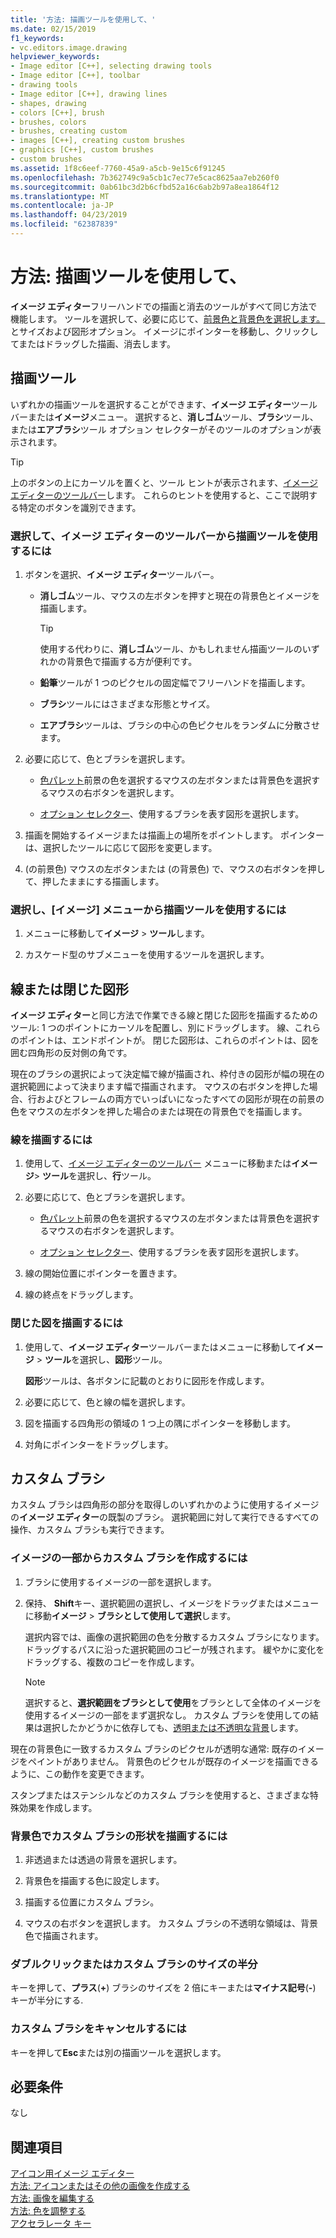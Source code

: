 ```yaml
---
title: '方法: 描画ツールを使用して、'
ms.date: 02/15/2019
f1_keywords:
- vc.editors.image.drawing
helpviewer_keywords:
- Image editor [C++], selecting drawing tools
- Image editor [C++], toolbar
- drawing tools
- Image editor [C++], drawing lines
- shapes, drawing
- colors [C++], brush
- brushes, colors
- brushes, creating custom
- images [C++], creating custom brushes
- graphics [C++], custom brushes
- custom brushes
ms.assetid: 1f8c6eef-7760-45a9-a5cb-9e15c6f91245
ms.openlocfilehash: 7b362749c9a5cb1c7ec77e5cac8625aa7eb260f0
ms.sourcegitcommit: 0ab61bc3d2b6cfbd52a16c6ab2b97a8ea1864f12
ms.translationtype: MT
ms.contentlocale: ja-JP
ms.lasthandoff: 04/23/2019
ms.locfileid: "62387839"
---
```

# <a name="how-to-use-a-drawing-tool"></a>方法: 描画ツールを使用して、

**イメージ エディター**フリーハンドでの描画と消去のツールがすべて同じ方法で機能します。 ツールを選択して、必要に応じて、[前景色と背景色を選択します。](../windows/selecting-foreground-or-background-colors-image-editor-for-icons.md)とサイズおよび図形オプション。 イメージにポインターを移動し、クリックしてまたはドラッグした描画、消去します。

## <a name="drawing-tools"></a>描画ツール

いずれかの描画ツールを選択することができます、**イメージ エディター**ツールバーまたは**イメージ**メニュー。 選択すると、**消しゴム**ツール、**ブラシ**ツール、または**エアブラシ**ツール オプション セレクターがそのツールのオプションが表示されます。

> [!TIP]
>  上のボタンの上にカーソルを置くと、ツール ヒントが表示されます、[イメージ エディターのツールバー](../windows/toolbar-image-editor-for-icons.md)します。 これらのヒントを使用すると、ここで説明する特定のボタンを識別できます。

### <a name="to-select-and-use-a-drawing-tool-from-the-image-editor-toolbar"></a>選択して、イメージ エディターのツールバーから描画ツールを使用するには

1. ボタンを選択、**イメージ エディター**ツールバー。

   - **消しゴム**ツール、マウスの左ボタンを押すと現在の背景色とイメージを描画します。

      > [!TIP]
      > 使用する代わりに、**消しゴム**ツール、かもしれません描画ツールのいずれかの背景色で描画する方が便利です。

   - **鉛筆**ツールが 1 つのピクセルの固定幅でフリーハンドを描画します。

   - **ブラシ**ツールにはさまざまな形態とサイズ。

   - **エアブラシ**ツールは、ブラシの中心の色ピクセルをランダムに分散させます。

1. 必要に応じて、色とブラシを選択します。

   - [色パレット](../windows/colors-window-image-editor-for-icons.md)前景の色を選択するマウスの左ボタンまたは背景色を選択するマウスの右ボタンを選択します。

   - [オプション セレクター](../windows/toolbar-image-editor-for-icons.md)、使用するブラシを表す図形を選択します。

1. 描画を開始するイメージまたは描画上の場所をポイントします。 ポインターは、選択したツールに応じて図形を変更します。

1. (の前景色) マウスの左ボタンまたは (の背景色) で、マウスの右ボタンを押して、押したままにする描画します。

### <a name="to-select-and-use-a-drawing-tool-from-the-image-menu"></a>選択し、[イメージ] メニューから描画ツールを使用するには

1. メニューに移動して**イメージ** > **ツール**します。

1. カスケード型のサブメニューを使用するツールを選択します。

## <a name="lines-or-closed-figures"></a>線または閉じた図形

**イメージ エディター**と同じ方法で作業できる線と閉じた図形を描画するためのツール: 1 つのポイントにカーソルを配置し、別にドラッグします。 線、これらのポイントは、エンドポイントが。 閉じた図形は、これらのポイントは、図を囲む四角形の反対側の角です。

現在のブラシの選択によって決定幅で線が描画され、枠付きの図形が幅の現在の選択範囲によって決まります幅で描画されます。 マウスの右ボタンを押した場合、行およびとフレームの両方でいっぱいになったすべての図形が現在の前景の色をマウスの左ボタンを押した場合のまたは現在の背景色でを描画します。

### <a name="to-draw-a-line"></a>線を描画するには

1. 使用して、[イメージ エディターのツールバー](../windows/toolbar-image-editor-for-icons.md)  メニューに移動または**イメージ**> **ツール**を選択し、**行**ツール。

1. 必要に応じて、色とブラシを選択します。

   - [色パレット](../windows/colors-window-image-editor-for-icons.md)前景の色を選択するマウスの左ボタンまたは背景色を選択するマウスの右ボタンを選択します。

   - [オプション セレクター](../windows/toolbar-image-editor-for-icons.md)、使用するブラシを表す図形を選択します。

1. 線の開始位置にポインターを置きます。

1. 線の終点をドラッグします。

### <a name="to-draw-a-closed-figure"></a>閉じた図を描画するには

1. 使用して、**イメージ エディター**ツールバーまたはメニューに移動して**イメージ** > **ツール**を選択し、**図形**ツール。

   **図形**ツールは、各ボタンに記載のとおりに図形を作成します。

1. 必要に応じて、色と線の幅を選択します。

1. 図を描画する四角形の領域の 1 つ上の隅にポインターを移動します。

1. 対角にポインターをドラッグします。

## <a name="custom-brushes"></a>カスタム ブラシ

カスタム ブラシは四角形の部分を取得しのいずれかのように使用するイメージの**イメージ エディター**の既製のブラシ。 選択範囲に対して実行できるすべての操作、カスタム ブラシも実行できます。

### <a name="to-create-a-custom-brush-from-a-portion-of-an-image"></a>イメージの一部からカスタム ブラシを作成するには

1. ブラシに使用するイメージの一部を選択します。

1. 保持、 **Shift**キー、選択範囲の選択し、イメージをドラッグまたはメニューに移動**イメージ** > **ブラシとして使用して選択**します。

   選択内容では、画像の選択範囲の色を分散するカスタム ブラシになります。 ドラッグするパスに沿った選択範囲のコピーが残されます。 緩やかに変化をドラッグする、複数のコピーを作成します。

   > [!NOTE]
   > 選択すると、**選択範囲をブラシとして使用**をブラシとして全体のイメージを使用するイメージの一部をまず選択なし。 カスタム ブラシを使用しての結果は選択したかどうかに依存しても、[透明または不透明な背景](../windows/choosing-a-transparent-or-opaque-background-image-editor-for-icons.md)します。

現在の背景色に一致するカスタム ブラシのピクセルが透明な通常: 既存のイメージをペイントがありません。 背景色のピクセルが既存のイメージを描画できるように、この動作を変更できます。

スタンプまたはステンシルなどのカスタム ブラシを使用すると、さまざまな特殊効果を作成します。

### <a name="to-draw-custom-brush-shapes-in-the-background-color"></a>背景色でカスタム ブラシの形状を描画するには

1. 非透過または透過の背景を選択します。

1. 背景色を描画する色に設定します。

1. 描画する位置にカスタム ブラシ。

1. マウスの右ボタンを選択します。 カスタム ブラシの不透明な領域は、背景色で描画されます。

### <a name="to-double-or-halve-the-custom-brush-size"></a>ダブルクリックまたはカスタム ブラシのサイズの半分

キーを押して、**プラス**(**+**) ブラシのサイズを 2 倍にキーまたは**マイナス記号**(**-**) キーが半分にする.

### <a name="to-cancel-the-custom-brush"></a>カスタム ブラシをキャンセルするには

キーを押して**Esc**または別の描画ツールを選択します。

## <a name="requirements"></a>必要条件

なし

## <a name="see-also"></a>関連項目

[アイコン用イメージ エディター](../windows/image-editor-for-icons.md)<br/>
[方法: アイコンまたはその他の画像を作成する](../windows/creating-an-icon-or-other-image-image-editor-for-icons.md)<br/>
[方法: 画像を編集する](../windows/selecting-an-area-of-an-image-image-editor-for-icons.md)<br/>
[方法: 色を調整する](../windows/working-with-color-image-editor-for-icons.md)<br/>
[アクセラレータ キー](../windows/accelerator-keys-image-editor-for-icons.md)<br/>
